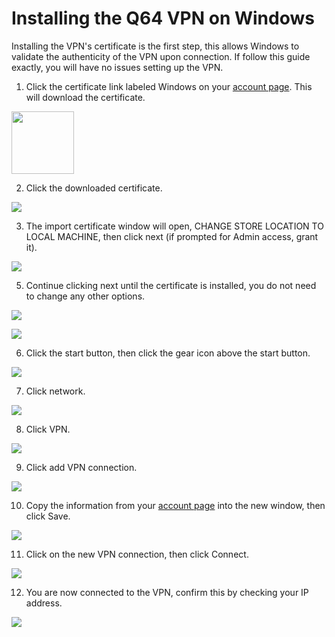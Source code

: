 Installing the Q64 VPN on Windows
===
Installing the VPN's certificate is the first step, this allows Windows to validate the authenticity of the VPN upon connection.
If follow this guide exactly, you will have no issues setting up the VPN.

1) Click the certificate link labeled Windows on your [account page](http://net.q64.co).  This will download the certificate.

<img src="wdownload.png" width="100">

2) Click the downloaded certificate.

![](wcert.png)

3) The import certificate window will open, CHANGE STORE LOCATION TO LOCAL MACHINE, then click next (if prompted for Admin access, grant it).

![](winstall.png)

5) Continue clicking next until the certificate is installed, you do not need to change any other options.

![](wfinish.png)

![](wimport.png)

6) Click the start button, then click the gear icon above the start button.

![](wstart.png)

7) Click network.

![](wnetwork.png)

8) Click VPN.

![](wvpn.png)

9) Click add VPN connection.

![](wadd.png)

10) Copy the information from your [account page](http://net.q64.co) into the new window, then click Save.

![](wconfigure.png)

11) Click on the new VPN connection, then click Connect.

![](wconnect.png)

12) You are now connected to the VPN, confirm this by checking your IP address.

![](wcheck.png)
